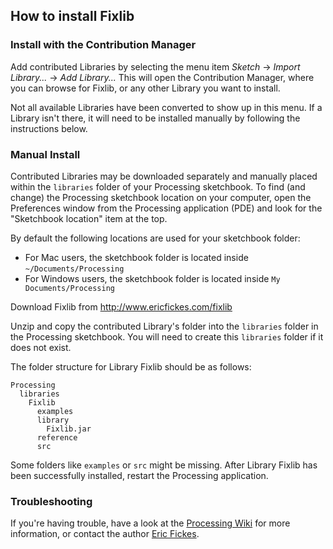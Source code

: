 ## How to install Fixlib

### Install with the Contribution Manager

Add contributed Libraries by selecting the menu item _Sketch_ → _Import Library..._ → _Add Library..._ This will open the Contribution Manager, where you can browse for Fixlib, or any other Library you want to install.

Not all available Libraries have been converted to show up in this menu. If a Library isn't there, it will need to be installed manually by following the instructions below.

### Manual Install

Contributed Libraries may be downloaded separately and manually placed within the `libraries` folder of your Processing sketchbook. To find (and change) the Processing sketchbook location on your computer, open the Preferences window from the Processing application (PDE) and look for the "Sketchbook location" item at the top.

By default the following locations are used for your sketchbook folder: 
  * For Mac users, the sketchbook folder is located inside `~/Documents/Processing` 
  * For Windows users, the sketchbook folder is located inside `My Documents/Processing`

Download Fixlib from http://www.ericfickes.com/fixlib

Unzip and copy the contributed Library's folder into the `libraries` folder in the Processing sketchbook. You will need to create this `libraries` folder if it does not exist.

The folder structure for Library Fixlib should be as follows:

```
Processing
  libraries
    Fixlib
      examples
      library
        Fixlib.jar
      reference
      src
```
             
Some folders like `examples` or `src` might be missing. After Library Fixlib has been successfully installed, restart the Processing application.

### Troubleshooting

If you're having trouble, have a look at the [Processing Wiki](https://github.com/processing/processing/wiki/How-to-Install-a-Contributed-Library) for more information, or contact the author [Eric Fickes](http://www.ericfickes.com).
